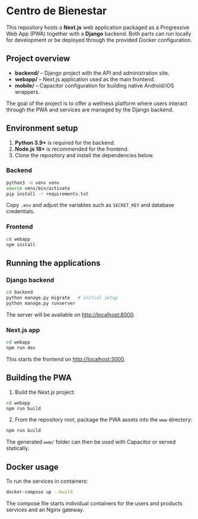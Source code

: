 # Centro de Bienestar

This repository hosts a **Next.js** web application packaged as a Progressive Web App (PWA) together with a **Django** backend. Both parts can run locally for development or be deployed through the provided Docker configuration.

## Project overview

- **backend/** – Django project with the API and administration site.
- **webapp/** – Next.js application used as the main frontend.
- **mobile/** – Capacitor configuration for building native Android/iOS wrappers.

The goal of the project is to offer a wellness platform where users interact through the PWA and services are managed by the Django backend.

## Environment setup

1. **Python 3.9+** is required for the backend.
2. **Node.js 18+** is recommended for the frontend.
3. Clone the repository and install the dependencies below.

### Backend

```bash
python3 -m venv venv
source venv/bin/activate
pip install -r requirements.txt
```

Copy `.env` and adjust the variables such as `SECRET_KEY` and database credentials.

### Frontend

```bash
cd webapp
npm install
```

## Running the applications

### Django backend

```bash
cd backend
python manage.py migrate   # initial setup
python manage.py runserver
```

The server will be available on [http://localhost:8000](http://localhost:8000).

### Next.js app

```bash
cd webapp
npm run dev
```

This starts the frontend on [http://localhost:3000](http://localhost:3000).

## Building the PWA

1. Build the Next.js project:

```bash
cd webapp
npm run build
```

2. From the repository root, package the PWA assets into the `www` directory:

```bash
npm run build
```

The generated `www/` folder can then be used with Capacitor or served statically.

## Docker usage

To run the services in containers:

```bash
docker-compose up --build
```

The compose file starts individual containers for the users and products services and an Nginx gateway.

